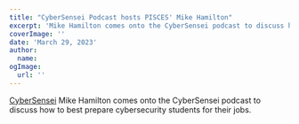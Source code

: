 ```yaml
---
title: "CyberSensei Podcast hosts PISCES' Mike Hamilton"
excerpt: 'Mike Hamilton comes onto the CyberSensei podcast to discuss how to best prepare cybersecurity students for their jobs.'
coverImage: ''
date: 'March 29, 2023'
author:
  name:
ogImage:
  url: ''
---
```


[CyberSensei](https://www.youtube.com/watch?v=BK_xM7y-fzg&list=PLZI1kTWIPPRVogwmg4Z-MLmKHZnsl46KV&index=5) Mike Hamilton comes onto the CyberSensei podcast to discuss how to best prepare cybersecurity students for their jobs.